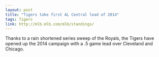 ```yaml
---
layout: post
title: "Tigers take first AL Central lead of 2014"
tags: Tigers
link: http://mlb.mlb.com/mlb/standings/
---
```


Thanks to a rain shortened series sweep of the Royals, the Tigers have opened up the 2014 campaign with a .5 game lead over Cleveland and Chicago.
